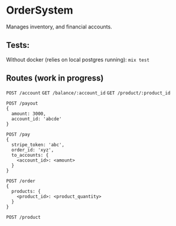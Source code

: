 # OrderSystem

Manages inventory, and financial accounts.

## Tests:

Without docker (relies on local postgres running): `mix test`

## Routes (work in progress)

`POST /account`
`GET /balance/:account_id`
`GET /product/:product_id`

```
POST /payout
{
  amount: 3000,
  account_id: 'abcde'
}
```

```
POST /pay
{
  stripe_token: 'abc',
  order_id: 'xyz',
  to_accounts: {
    <account_id>: <amount>
  }
}
```

```
POST /order
{
  products: {
    <product_id>: <product_quantity>
  }
}
```

`POST /product`
